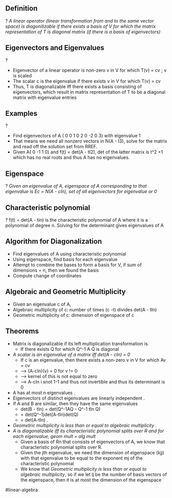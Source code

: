 
## Definition
?
*A linear operator (linear transformation from and to the same vector space) is diagonilizable if there exists a basis of V for which the matrix representation of T is diagonal matrix (if there is a basis of eigenvectors)*

## Eigenvectors and Eigenvalues
?
- Eigenvector of a linear operator is non-zero v in V for which T(v) = cv ; v is scaled
- The scalar c is the eigenvalue if there exists v in V for which T(v) = cv
- Thus, T is diagonalizable iff there exists a basis consisting of eigenvectors, which result in matrix representation of T to be a diagonal matrix with eigenvalue entries

## Examples
?
- Find eigenvectors of A ( 0 0 1 
					 0 2 0
					 -2 0 3) with eigenvalue 1
- That means we need all nonzero vectors in N(A - I3), solve for the matrix and read off the solution set from RREF.
- Given A( 0 -1 1 0) and f(t) = det(A - tI2), det of the latter matrix is t^2 +1 which has no real roots and thus A has no eigenvalues.


## Eigenspace
?
*Given an eigenvalue of A, eigenspace of A corresponding to that eigenvalue is Ec = N(A - cIn), set of all eigenvectors for eigenvalue or 0*

## Characteristic polynomial
?
f(t) = det(A - tin) is the characteristic polynomial of A where it is a polynomial of degree n. Solving for the determinant gives eigenvalues of A 

## Algorithm for Diagonalization
- Find eigenvalues of A using characteristic polynomial
- Using eigenspace, find basis for each eigenvalue
- Attempt to combine the bases to form a basis for V, if sum of dimensions = n, then we found the basis
- Compute change of coordinates

## Algebraic and Geometric Multiplicity
- Given an eigenvalue c of A,
- Algebraic multiplicity of c: number of times (c -t) divides det(A - tIn)
- Geometric multiplicity of c: dimension of eigenspace of c

## Theorems
- Matrix is diagonalizable if its left multiplication transformation is.
	- If there exists Q for which Q^-1 A Q is diagonal
- *A scalar is an eigenvalue of a matrix iff det(A - cIn) = 0*
	- If c is an eigenvalue, then there exists a non-zero v in V for which Av = cv
	- --> (A-cIn)(v) = 0 for v != 0
	- --> kernel of this is not equal to zero
	- --> A-cIn i snot 1-1 and thus not invertible and thus its determinant is 0
-  A has at most n eigenvalues
.
- Eigenvectors of distinct eigenvalues are linearly independent 
.
- If A and B are similar, then they have the same eigenvalues
	- det(B - tIn) = det(Q^-1AQ - Q^-1 tIn Q)
	- = det(Q^-1)det(A-tIn)det(Q)
	- = det(A-tIn)
.
- *Geometric multiplicity is less than or equal to algebraic multiplicity*
.
- *A is diagonalizable iff its characteristic polynomial splits over R and for each eigenvalue, geom mult = alg mult*
	- Given a basis of Rn that consists of eigenvectors of A, we know that characteristic polynomial splits over R.
	- Given the jth eigenvalue, we need the dimension of eigenspace (kjj) with that eigenvalue to be equal to the exponent mj of the characteristic polynomial
	- We know that *Geometric multiplicity is less than or equal to algebraic multiplicity*, so if we let lj be the number of basis vectors of the eigenspace, then it is at most the dimension of the eigenspace




#linear-algebra